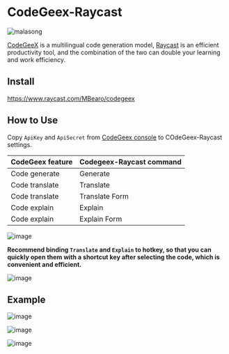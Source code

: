 # CodeGeex-Raycast

![malasong](https://user-images.githubusercontent.com/23232655/223629174-76d0b07c-251b-46dd-88de-c6a83b5de6a6.png)


[CodeGeeX](https://github.com/THUDM/CodeGeeX) is a multilingual code generation model, [Raycast](https://www.raycast.com/) is an efficient productivity tool, and the combination of the two can double your learning and work efficiency.

## Install

https://www.raycast.com/MBearo/codegeex

## How to Use

Copy `ApiKey` and `ApiSecret` from [CodeGeex console](https://tianqi.aminer.cn/open/console/myapps) to COdeGeex-Raycast settings.

| CodeGeex feature | Codegeex-Raycast command |
| ------------- | ------------- |
| Code generate  | Generate  |
| Code translate  | Translate  |
| Code translate  | Translate Form |
| Code explain  | Explain  |
| Code explain  | Explain Form |

![image](https://user-images.githubusercontent.com/23232655/223630396-b93262dc-e8a6-4084-b1e2-825fd6a434f8.png)

**Recommend binding `Translate` and `Explain` to hotkey, so that you can quickly open them with a shortcut key after selecting the code, which is convenient and efficient.**

![image](https://user-images.githubusercontent.com/23232655/223631220-042abaa4-f593-43e8-a21d-167d7cb63783.png)

## Example

![image](https://user-images.githubusercontent.com/23232655/223632507-5be617da-17b2-4da3-962a-7abf8dcde7a0.png)

![image](https://user-images.githubusercontent.com/23232655/223632685-4eaa2d94-ba71-47e8-9c2b-dde3a5fbcc93.png)

![image](https://user-images.githubusercontent.com/23232655/223632947-a35275a9-efe7-4067-91b8-45e16fba4829.png)
